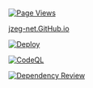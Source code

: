 #

[![Page Views](https://komarev.com/ghpvc/?username=jzeg-net)](https://jzeg-net.github.io)

[jzeg-net.GitHub.io](https://jzeg-net.github.io)

[![Deploy](https://github.com/jzeg-net/jzeg-net.github.io/actions/workflows/deploy.yml/badge.svg?branch=main)](https://github.com/jzeg-net/jzeg-net.github.io/actions/workflows/deploy.yml)

[![CodeQL](https://github.com/jzeg-net/jzeg-net.github.io/actions/workflows/github-code-scanning/codeql/badge.svg)](https://github.com/jzeg-net/jzeg-net.github.io/actions/workflows/github-code-scanning/codeql)

[![Dependency Review](https://github.com/jzeg-net/jzeg-net.github.io/actions/workflows/dependency-review.yml/badge.svg)](https://github.com/jzeg-net/jzeg-net.github.io/actions/workflows/dependency-review.yml)
